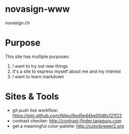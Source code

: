 # novasign-www
novasign.ch

# Purpose
This site has multiple purposes:

1. I want to try out new things
1. It's a site to express myself about me and my interest
1. I want to learn markdown


# Sites & Tools

* git push live workflow: https://gist.github.com/Nilpo/8ed5e44be00d6cf21f22
* contrast checker: http://contrast-finder.tanaguru.com
* get a meaningful color-palette: http://colorbrewer2.org